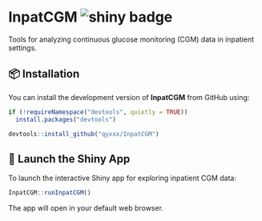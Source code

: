 # InpatCGM <img src="https://img.shields.io/badge/Shiny-App-blue" alt="shiny badge" />

Tools for analyzing continuous glucose monitoring (CGM) data in inpatient settings.

## 📦 Installation

You can install the development version of **InpatCGM** from GitHub using:

```r
if (!requireNamespace("devtools", quietly = TRUE))
  install.packages("devtools")

devtools::install_github("qyxxx/InpatCGM")
```

## 🚀 Launch the Shiny App

To launch the interactive Shiny app for exploring inpatient CGM data:

```r
InpatCGM::runInpatCGM()
```

The app will open in your default web browser.
